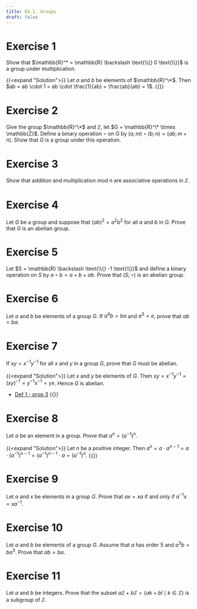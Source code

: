 ```yaml
---
title: 03.1. Groups
draft: false
---
```


# Exercise 1
Show that $\mathbb{R}^* = \mathbb{R} \backslash \text{\\{} 0 \text{\\}}$ is a group under multiplication.

{{<expand "Solution">}}
Let $a$ and $b$ be elements of $\mathbb{R}^\*$. Then $ab = ab \cdot 1 = ab \cdot \frac{1}{ab} = \frac{ab}{ab} = 1$.
{{</expand>}}

# Exercise 2
Give the group $\mathbb{R}^\*$ and $\mathbb{Z}$, let $G = \mathbb{R}^\* \times \mathbb{Z}$. Define a binary operation $\circ$ on $G$ by $(a;m) \circ (b;n) = (ab;m+n)$. Show that $G$ is a group under this operation.

# Exercise 3
Show that addition and multiplication mod $n$ are associative operations in $\mathbb{Z}$.

# Exercise 4
Let $G$ be a group and suppose that $(ab)^2 = a^2b^2$ for all $a$ and $b$ in $G$. Prove that $G$ is an abelian group.

# Exercise 5
Let $S = \mathbb{R} \backslash \text{\\{} -1 \text{\\}}$ and define a binary operation on $S$ by $a \circ b = a + b + ab$. Prove that $(S; \circ)$ is an abelian group.

# Exercise 6
Let $a$ and $b$ be elements of a group $G$. If $a^4b = ba$ and $a^3 = e$, prove that $ab = ba$.

# Exercise 7
If $xy = x^{-1}y^{-1}$ for all $x$ and $y$ in a group $G$, prove that $G$ must be abelian.

{{<expand "Solution">}}
Let $x$ and $y$ be elements of $G$. Then $xy = x^{-1}y^{-1} = (xy)^{-1} = y^{-1}x^{-1} = yx$. Hence $G$ is abelian.
- [Def 1 - prop 3](/AlgebraicStructures/2_Groups/#proposition-3)
{{</expand>}}

# Exercise 8
Let $a$ be an element in a group. Prove that $a^n = (a^{-1})^n$.

{{<expand "Solution">}}
Let $n$ be a positive integer. Then $a^n = a \cdot a^{n-1} = a \cdot (a^{-1})^{n-1} = (a^{-1})^{n-1} \cdot a = (a^{-1})^n$.
{{</expand>}}

# Exercise 9
Let $a$ and $x$ be elements in a group $G$. Prove that $ax = xa$ if and only if $a^{-1}x = xa^{-1}$.

# Exercise 10
Let $a$ and $b$ be elements of a group $G$. Assume that $a$ has order $5$ and $a^3b = ba^3$. Prove that $ab = ba$.

# Exercise 11
Let $a$ and $b$ be integers. Prove that the subset $a\mathbb{Z} + b\mathbb{Z} = \{ak + bl \mid k \in \mathbb{Z}\}$ is a subgroup of $\mathbb{Z}$.